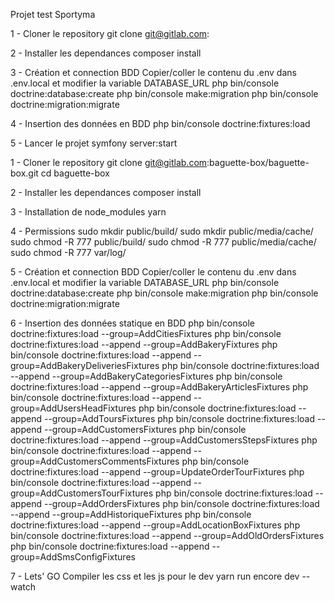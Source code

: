 Projet test Sportyma

1 - Cloner le repository
  git clone git@gitlab.com:

2 - Installer les dependances
  composer install

3 - Création et connection BDD
Copier/coller le contenu du .env dans .env.local et modifier la variable DATABASE_URL
  php bin/console doctrine:database:create
  php bin/console make:migration
  php bin/console doctrine:migration:migrate

4 - Insertion des données en BDD
  php bin/console doctrine:fixtures:load

5 - Lancer le projet
  symfony server:start


1 - Cloner le repository
git clone git@gitlab.com:baguette-box/baguette-box.git
cd baguette-box

2 - Installer les dependances
composer install

3 - Installation de node_modules
yarn

4 - Permissions
sudo mkdir public/build/
sudo mkdir public/media/cache/
sudo chmod -R 777 public/build/
sudo chmod -R 777 public/media/cache/
sudo chmod -R 777 var/log/

5 - Création et connection BDD
Copier/coller le contenu du .env dans .env.local et modifier la variable DATABASE_URL
php bin/console doctrine:database:create
php bin/console make:migration
php bin/console doctrine:migration:migrate

6 - Insertion des données statique en BDD
php bin/console doctrine:fixtures:load --group=AddCitiesFixtures
php bin/console doctrine:fixtures:load --append --group=AddBakeryFixtures
php bin/console doctrine:fixtures:load --append --group=AddBakeryDeliveriesFixtures
php bin/console doctrine:fixtures:load --append --group=AddBakeryCategoriesFixtures
php bin/console doctrine:fixtures:load --append --group=AddBakeryArticlesFixtures
php bin/console doctrine:fixtures:load --append --group=AddUsersHeadFixtures
php bin/console doctrine:fixtures:load --append --group=AddToursFixtures
php bin/console doctrine:fixtures:load --append --group=AddCustomersFixtures
php bin/console doctrine:fixtures:load --append --group=AddCustomersStepsFixtures
php bin/console doctrine:fixtures:load --append --group=AddCustomersCommentsFixtures
php bin/console doctrine:fixtures:load --append --group=UpdateOrderTourFixtures
php bin/console doctrine:fixtures:load --append --group=AddCustomersTourFixtures
php bin/console doctrine:fixtures:load --append --group=AddOrdersFixtures
php bin/console doctrine:fixtures:load --append --group=AddHistoriqueFixtures
php bin/console doctrine:fixtures:load --append --group=AddLocationBoxFixtures
php bin/console doctrine:fixtures:load --append --group=AddOldOrdersFixtures
php bin/console doctrine:fixtures:load --append --group=AddSmsConfigFixtures

7 - Lets' GO
Compiler les css et les js pour le dev
yarn run encore dev --watch
